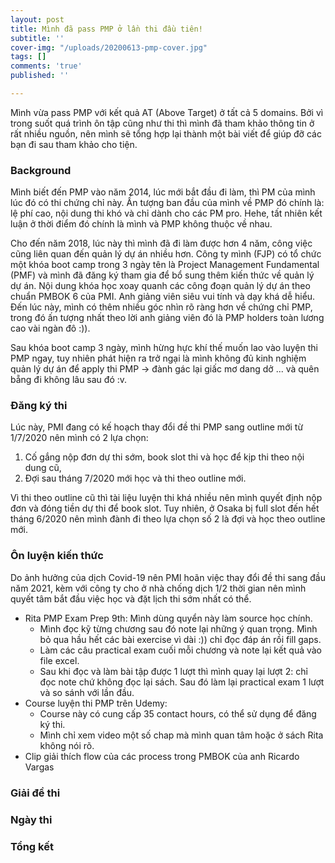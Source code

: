 ```yaml
---
layout: post
title: Mình đã pass PMP ở lần thi đầu tiên!
subtitle: ''
cover-img: "/uploads/20200613-pmp-cover.jpg"
tags: []
comments: 'true'
published: ''

---
```

Mình vừa pass PMP với kết quả AT (Above Target) ở tất cả 5 domains. Bởi vì trong suốt quá trình ôn tập cũng như thi thì mình đã tham khảo thông tin ở rất nhiều nguồn, nên mình sẽ tổng hợp lại thành một bài viết để giúp đỡ các bạn đi sau tham khảo cho tiện.

### Background

Mình biết đến PMP vào năm 2014, lúc mới bắt đầu đi làm, thì PM của mình lúc đó có thi chứng chỉ này. Ấn tượng ban đầu của mình về PMP đó chính là: lệ phí cao, nội dung thi khó và chỉ dành cho các PM pro. Hehe, tất nhiên kết luận ở thời điểm đó chính là mình và PMP không thuộc về nhau.

Cho đến năm 2018, lúc này thì mình đã đi làm được hơn 4 năm, công việc cũng liên quan đến quản lý dự án nhiều hơn. Công ty mình (FJP) có tổ chức một khóa boot camp trong 3 ngày tên là Project Management Fundamental (PMF) và mình đã đăng ký tham gia để bổ sung thêm kiến thức về quản lý dự án. Nội dung khóa học xoay quanh các công đoạn quản lý dự án theo chuẩn PMBOK 6 của PMI. Anh giảng viên siêu vui tính và dạy khá dễ hiểu. Đến lúc này, mình có thêm nhiều góc nhìn rõ ràng hơn về chứng chỉ PMP, trong đó ấn tượng nhất theo lời anh giảng viên đó là PMP holders toàn lương cao vài ngàn đô :)).

Sau khóa boot camp 3 ngày, mình hừng hực khí thế muốn lao vào luyện thi PMP ngay, tuy nhiên phát hiện ra trở ngại là mình không đủ kinh nghiệm quản lý dự án để apply thi PMP -> đành gác lại giấc mơ dang dở ... và quên bẵng đi không lâu sau đó :v.

### Đăng ký thi

Lúc này, PMI đang có kế hoạch thay đổi đề thi PMP sang outline mới từ 1/7/2020 nên mình có 2 lựa chọn:

1. Cố gắng nộp đơn dự thi sớm, book slot thi và học để kịp thi theo nội dung cũ,
2. Đợi sau tháng 7/2020 mới học và thi theo outline mới.

Vì thi theo outline cũ thì tài liệu luyện thi khá nhiều nên mình quyết định nộp đơn và đóng tiền dự thi để book slot. Tuy nhiên, ở Osaka bị full slot đến hết tháng 6/2020 nên mình đành đi theo lựa chọn số 2 là đợi và học theo outline mới.

### Ôn luyện kiến thức

Do ảnh hưởng của dịch Covid-19 nên PMI hoãn việc thay đổi đề thi sang đầu năm 2021, kèm với công ty cho ở nhà chống dịch 1/2 thời gian nên mình quyết tâm bắt đầu việc học và đặt lịch thi sớm nhất có thể.

* Rita PMP Exam Prep 9th: Mình dùng quyển này làm source học chính.
  * Mình đọc kỹ từng chương sau đó note lại những ý quan trọng. Mình bỏ qua hầu hết các bài exercise vì dài :)) chỉ đọc đáp án rồi fill gaps.
  * Làm các câu practical exam cuối mỗi chương và note lại kết quả vào file excel. 
  * Sau khi đọc và làm bài tập được 1 lượt thì mình quay lại lượt 2: chỉ đọc note chứ không đọc lại sách. Sau đó làm lại practical exam 1 lượt và so sánh với lần đầu.
* Course luyện thi PMP trên Udemy:
  * Course này có cung cấp 35 contact hours, có thể sử dụng để đăng ký thi.
  * Mình chỉ xem video một số chap mà mình quan tâm hoặc ở sách Rita không nói rõ.
* Clip giải thích flow của các process trong PMBOK của anh Ricardo Vargas

### Giải đề thi

### Ngày thi

### Tổng kết